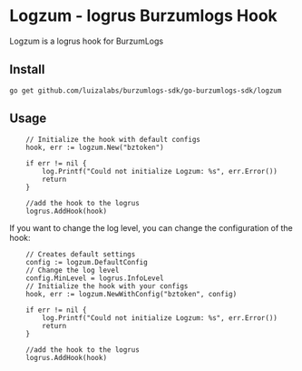 # Logzum - logrus Burzumlogs Hook
Logzum is a logrus hook for BurzumLogs



## Install
```
go get github.com/luizalabs/burzumlogs-sdk/go-burzumlogs-sdk/logzum
```


## Usage
```
	// Initialize the hook with default configs
	hook, err := logzum.New("bztoken")

	if err != nil {
		log.Printf("Could not initialize Logzum: %s", err.Error())
		return
	}

	//add the hook to the logrus
	logrus.AddHook(hook)
```
If you want to change the log level, you can change the configuration of the hook:
```
	// Creates default settings
	config := logzum.DefaultConfig
	// Change the log level
	config.MinLevel = logrus.InfoLevel
	// Initialize the hook with your configs
	hook, err := logzum.NewWithConfig("bztoken", config)

	if err != nil {
		log.Printf("Could not initialize Logzum: %s", err.Error())
		return
	}

	//add the hook to the logrus
	logrus.AddHook(hook)
```